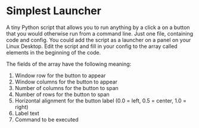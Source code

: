 # Simplest Launcher
A tiny Python script that allows you to run anything by a click a on a button that you would otherwise run from a command line.
Just one file, containing code and config. You could add the script as a launcher on a panel on your Linux Desktop.
Edit the script and fill in your config to the array called elements in the beginning of the code.

The fields of the array have the following meaning:
1. Window row for the button to appear
1. Window columns for the button to appear
1. Number of columns for the button to span
1. Number of rows for the button to span
1. Horizontal alignment for the button label (0.0 = left, 0.5 = center, 1.0 = right)
1. Label text
1. Command to be executed
